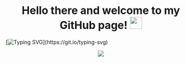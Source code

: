 <h1 align="center">Hello there and welcome to my GitHub page!
<img src="https://github.com/blackcater/blackcater/raw/main/images/Hi.gif" height="32"/></h1>

[![Typing SVG](https://readme-typing-svg.herokuapp.com?center=true&vCenter=true&lines=My+name+is+Sergei;+%5CI'm+currently+working+as+a+QA+engineer;And+I'm+always+learning+new+things;Nice+to+meet+you!)](https://git.io/typing-svg)

<!-- Typing SVG by SergeevSergeiS - https://github.com/SergeevSergeiS/readme-typing-svg -->
<p align="center">
  <a href="https://github.com/SergeevSergeiS/readme-typing-svg"><img src="https://readme-typing-svg.herokuapp.com/?lines=My+name+is+Sergei;I'm+currently+working+as+a+QA+engineer;And+I'm+always+learning+new+things;Nice+to+meet+you!&font=Fira%20Code&center=true&width=440&height=45&&vCenter=true&size=18"></a>
</p>
